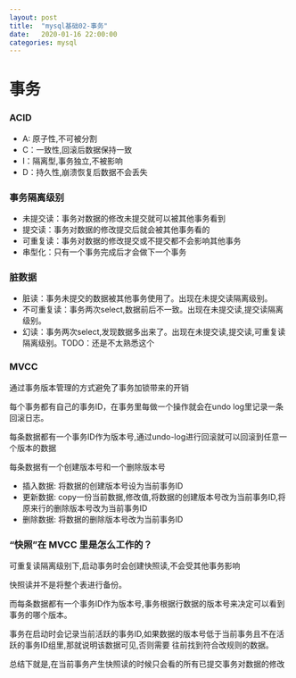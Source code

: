 ```yaml
---
layout: post
title:  "mysql基础02-事务"
date:   2020-01-16 22:00:00
categories: mysql
---
```


# 事务

### ACID

- A: 原子性,不可被分割
- C：一致性,回滚后数据保持一致
- I：隔离型,事务独立,不被影响
- D：持久性,崩溃恢复后数据不会丢失

### 事务隔离级别

- 未提交读：事务对数据的修改未提交就可以被其他事务看到
- 提交读：事务对数据的修改提交后就会被其他事务看的
- 可重复读：事务对数据的修改提交或不提交都不会影响其他事务
- 串型化：只有一个事务完成后才会做下一个事务

### 脏数据

- 脏读：事务未提交的数据被其他事务使用了。出现在未提交读隔离级别。
- 不可重复读：事务两次select,数据前后不一致。出现在未提交读,提交读隔离级别。
- 幻读：事务两次select,发现数据多出来了。出现在未提交读,提交读,可重复读隔离级别。TODO：还是不太熟悉这个

### MVCC

通过事务版本管理的方式避免了事务加锁带来的开销

每个事务都有自己的事务ID，在事务里每做一个操作就会在undo log里记录一条回滚日志。

每条数据都有一个事务ID作为版本号,通过undo-log进行回滚就可以回滚到任意一个版本的数据

每条数据有一个创建版本号和一个删除版本号

- 插入数据: 将数据的创建版本号设为当前事务ID
- 更新数据: copy一份当前数据,修改值,将数据的创建版本号改为当前事务ID,将原来行的删除版本号改为当前事务ID
- 删除数据: 将数据的删除版本号改为当前事务ID

### “快照”在 MVCC 里是怎么工作的？

可重复读隔离级别下,启动事务时会创建快照读,不会受其他事务影响

快照读并不是将整个表进行备份。

而每条数据都有一个事务ID作为版本号,事务根据行数据的版本号来决定可以看到事务的哪个版本。

事务在启动时会记录当前活跃的事务ID,如果数据的版本号低于当前事务且不在活跃的事务ID组里,那就说明该数据可见,否则需要
往前找到符合改规则的数据。

总结下就是,在当前事务产生快照读的时候只会看的所有已提交事务对数据的修改